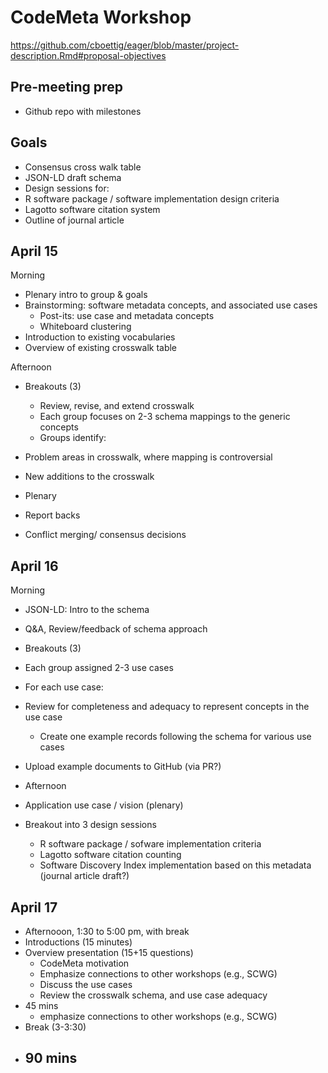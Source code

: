# CodeMeta Workshop

https://github.com/cboettig/eager/blob/master/project-description.Rmd#proposal-objectives

## Pre-meeting prep

- Github repo with milestones


## Goals
- Consensus cross walk table
- JSON-LD draft schema
- Design sessions for:
- R software package / software implementation design criteria
- Lagotto software citation system
- Outline of journal article

## April 15

Morning
 - Plenary intro to group & goals
- Brainstorming: software metadata concepts, and associated use cases
    - Post-its: use case and metadata concepts
    - Whiteboard clustering
- Introduction to existing vocabularies
- Overview of existing crosswalk table

Afternoon

- Breakouts (3)
    - Review, revise, and extend crosswalk
    - Each group focuses on 2-3 schema mappings to the generic concepts
    - Groups identify:
- Problem areas in crosswalk, where mapping is controversial
- New additions to the crosswalk

- Plenary
- Report backs
- Conflict merging/ consensus decisions

## April 16

Morning

- JSON-LD: Intro to the schema
- Q&A, Review/feedback of schema approach
- Breakouts (3)
- Each group assigned 2-3 use cases
- For each use case:
- Review for completeness and adequacy to represent concepts in the use case
     - Create one example records following the schema for various use cases
- Upload example documents to GitHub (via PR?)

- Afternoon
- Application use case / vision (plenary)
- Breakout into 3 design sessions
  - R software package / sofware implementation criteria
  - Lagotto software citation counting
  - Software Discovery Index implementation based on this metadata
  (journal article draft?)

## April 17

- Afternooon, 1:30 to 5:00 pm, with break
- Introductions (15 minutes)
- Overview presentation (15+15 questions)
    - CodeMeta motivation
    - Emphasize connections to other workshops (e.g., SCWG)
    - Discuss the use cases
    - Review the crosswalk schema, and use case adequacy
- 45 mins
    - emphasize connections to other workshops (e.g., SCWG)
- Break (3-3:30)
- 90 mins
    - 
